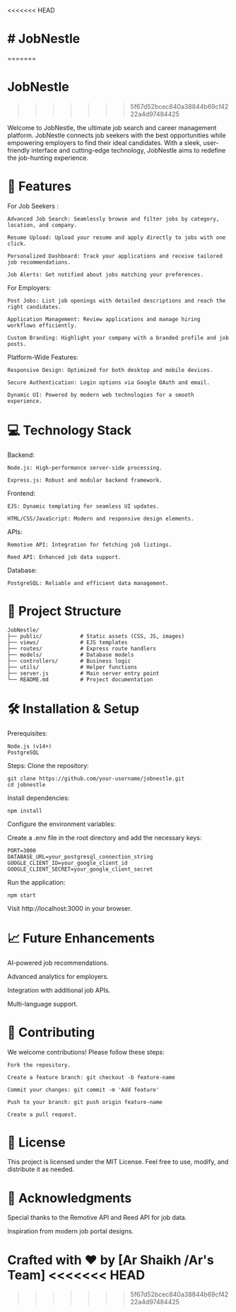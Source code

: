 <<<<<<< HEAD
# # JobNestle
=======
# JobNestle
>>>>>>> 5f67d52bcec840a38844b69cf4222a4d97484425

Welcome to JobNestle, the ultimate job search and career management platform. JobNestle connects job seekers with the best opportunities while empowering employers to find their ideal candidates. With a sleek, user-friendly interface and cutting-edge technology, JobNestle aims to redefine the job-hunting experience.

# 🚀 Features

For Job Seekers :
```
Advanced Job Search: Seamlessly browse and filter jobs by category, location, and company.

Resume Upload: Upload your resume and apply directly to jobs with one click.

Personalized Dashboard: Track your applications and receive tailored job recommendations.

Job Alerts: Get notified about jobs matching your preferences.
```
For Employers:
```
Post Jobs: List job openings with detailed descriptions and reach the right candidates.

Application Management: Review applications and manage hiring workflows efficiently.

Custom Branding: Highlight your company with a branded profile and job posts.
```
Platform-Wide Features:
```
Responsive Design: Optimized for both desktop and mobile devices.

Secure Authentication: Login options via Google OAuth and email.

Dynamic UI: Powered by modern web technologies for a smooth experience.
```
# 💻 Technology Stack

Backend:
```
Node.js: High-performance server-side processing.

Express.js: Robust and modular backend framework.
```
Frontend:
```
EJS: Dynamic templating for seamless UI updates.

HTML/CSS/JavaScript: Modern and responsive design elements.
```
APIs:
```
Remotive API: Integration for fetching job listings.

Reed API: Enhanced job data support.
```
Database:
```
PostgreSQL: Reliable and efficient data management.
```
# 📂 Project Structure
```
JobNestle/
├── public/            # Static assets (CSS, JS, images)
├── views/             # EJS templates
├── routes/            # Express route handlers
├── models/            # Database models
├── controllers/       # Business logic
├── utils/             # Helper functions
├── server.js          # Main server entry point
└── README.md          # Project documentation
```
# 🛠️ Installation & Setup

Prerequisites:
```
Node.js (v14+)
PostgreSQL
```
Steps:
Clone the repository:
```
git clone https://github.com/your-username/jobnestle.git
cd jobnestle
```
Install dependencies:
```
npm install
```
Configure the environment variables:

Create a .env file in the root directory and add the necessary keys:
```
PORT=3000
DATABASE_URL=your_postgresql_connection_string
GOOGLE_CLIENT_ID=your_google_client_id
GOOGLE_CLIENT_SECRET=your_google_client_secret
```
Run the application:
```
npm start
```
Visit http://localhost:3000 in your browser.

# 📈 Future Enhancements

AI-powered job recommendations.

Advanced analytics for employers.

Integration with additional job APIs.

Multi-language support.

# 🤝 Contributing

We welcome contributions! Please follow these steps:
```
Fork the repository.

Create a feature branch: git checkout -b feature-name

Commit your changes: git commit -m 'Add feature'

Push to your branch: git push origin feature-name

Create a pull request.
```
# 📄 License

This project is licensed under the MIT License. Feel free to use, modify, and distribute it as needed.

# 🌟 Acknowledgments

Special thanks to the Remotive API and Reed API for job data.

Inspiration from modern job portal designs.

Crafted with ❤️ by [Ar Shaikh /Ar's Team]
<<<<<<< HEAD
=======

>>>>>>> 5f67d52bcec840a38844b69cf4222a4d97484425
